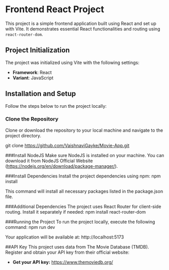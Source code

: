 # Frontend React Project

This project is a simple frontend application built using React and set up with Vite. It demonstrates essential React functionalities and routing using `react-router-dom`.

## Project Initialization

The project was initialized using Vite with the following settings:

- **Framework**: React
- **Variant**: JavaScript

## Installation and Setup

Follow the steps below to run the project locally:

### Clone the Repository

Clone or download the repository to your local machine and navigate to the project directory.

git clone https://github.com/VaishnaviGayke/Movie-App.git

###Install NodeJS
Make sure NodeJS is installed on your machine. You can download it from NodeJS Official Website (https://nodejs.org/en/download/package-manager/).

###Install Dependencies
Install the project dependencies using npm:
npm install

This command will install all necessary packages listed in the package.json file.

###Additional Dependencies
The project uses React Router for client-side routing. Install it separately if needed:
npm install react-router-dom

###Running the Project
To run the project locally, execute the following command:
npm run dev

Your application will be available at:
http://localhost:5173

##API Key
This project uses data from The Movie Database (TMDB). Register and obtain your API key from their official website:

- **Get your API key:** https://www.themoviedb.org/



